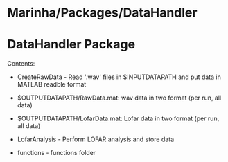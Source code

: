 # Marinha/Packages/DataHandler

# DataHandler Package

Contents: 
 - CreateRawData - Read '.wav' files in $INPUTDATAPATH and put data in MATLAB readble format

 - $OUTPUTDATAPATH/RawData.mat: wav data in two format (per run, all data)
 - $OUTPUTDATAPATH/LofarData.mat: Lofar data in two format (per run, all data)

 - LofarAnalysis - Perform LOFAR analysis and store data
 - functions - functions folder




